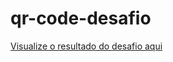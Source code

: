 # qr-code-desafio
 
 <a href="https://yagocoutto.github.io/qr-code-desafio/"> Visualize o resultado do desafio aqui</a>
